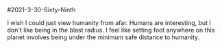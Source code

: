 #2021-3-30-Sixty-Ninth

I wish I could just view humanity from afar.  Humans are interesting, but I don't like being in the blast radius.  I feel like setting foot anywhere on this planet involves being under the minimum safe distance to humanity.